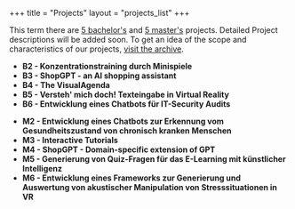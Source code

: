 +++
title = "Projects"
layout = "projects_list"
+++

This term there are [5 bachelor's](#B2) and [5 master's](#M2) projects.
Detailed Project descriptions will be added soon. To get an idea of the
scope and characteristics of our projects, [visit the archive](../archive/ws22).

<!-- this part below can be completely deleted as soon as the projects go online. -->
<a name="B1"></a>
- **B2 - Konzentrationstraining durch Minispiele**
- **B3 - ShopGPT - an AI shopping assistant**
- **B4 - The VisualAgenda**
- **B5 - Versteh' mich doch! Texteingabe in Virtual Reality**
- **B6 -  Entwicklung eines Chatbots für IT-Security Audits**

<a name="B1"></a>
- **M2 - Entwicklung eines Chatbots zur Erkennung vom Gesundheitszustand von chronisch kranken Menschen**
- **M3 - Interactive Tutorials**
- **M4 - ShopGPT - Domain-specific extension of GPT**
- **M5 - Generierung von Quiz-Fragen für das E-Learning mit künstlicher Intelligenz**
- **M6 - Entwicklung eines Frameworks zur Generierung und Auswertung von akustischer Manipulation von Stresssituationen in VR**

